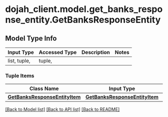 # dojah_client.model.get_banks_response_entity.GetBanksResponseEntity

## Model Type Info
Input Type | Accessed Type | Description | Notes
------------ | ------------- | ------------- | -------------
list, tuple,  | tuple,  |  | 

### Tuple Items
Class Name | Input Type | Accessed Type | Description | Notes
------------- | ------------- | ------------- | ------------- | -------------
[**GetBanksResponseEntityItem**](GetBanksResponseEntityItem.md) | [**GetBanksResponseEntityItem**](GetBanksResponseEntityItem.md) | [**GetBanksResponseEntityItem**](GetBanksResponseEntityItem.md) |  | 

[[Back to Model list]](../../README.md#documentation-for-models) [[Back to API list]](../../README.md#documentation-for-api-endpoints) [[Back to README]](../../README.md)

